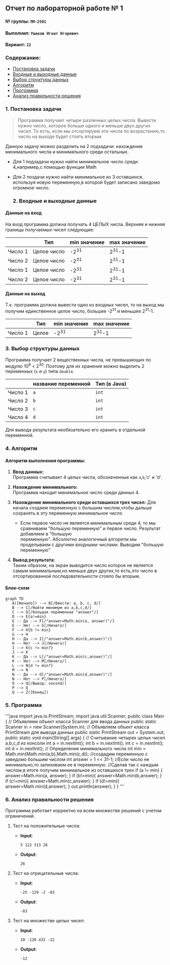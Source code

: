 ## Отчет по лабораторной работе № 1

#### № группы: `ПМ-2501`

#### Выполнил: `Ушаков Игнат Игоревич`

#### Вариант: `22`

### Cодержание:

- [Постановка задачи](#1-постановка-задачи)
- [Входные и выходные данные](#2-входные-и-выходные-данные)
- [Выбор структуры данных](#3-выбор-структуры-данных)
- [Алгоритм](#4-алгоритм)
- [Программа](#5-программа)
- [Анализ правильности решения](#6-анализ-правильности-решения)

### 1. Постановка задачи

 >Программа получает четыре различных целых числа. Вывести нужно
 >число, которое больше одного и меньше двух других чисел. То есть,
 >если мы отсортируем эти числа по возрастанию,то число на выходе будет стоять вторым

Данную задачу можно разделить на 2 подзадачи: нахождение минимального числа и минимального среди остальных.

- Для 1 подзадачи нужно найти минимальное число среди 4,например,с помощью функции Math
- Для 2 поздачи нужно найти минимальное из 3 оставшихся, используя новую переменную,в которой будет записано заведомо огромное число.

  ### 2. Входные и выходные данные

#### Данные на вход

На вход программа должна получать 4 ЦЕЛЫХ числа. Верхняя и нижняя границы получаемых
чисел следующие:

|         | Тип              | min значение    | max значение   |
|---------|------------------|-----------------|----------------|
| Число 1 | Целое число      | -2<sup>31</sup> |2<sup>31</sup>-1|
| Число 2 | Целое число      | -2<sup>31</sup> |2<sup>31</sup>-1|
| Число 1 | Целое число      | -2<sup>31</sup> |2<sup>31</sup>-1|
| Число 2 | Целое число      | -2<sup>31</sup> |2<sup>31</sup>-1|


#### Данные на выход

Т.к. программа должна вывести одно из входных чисел, то на выход мы получим
единственное целое число, большее -2<sup>31</sup> и меньшее 2<sup>31</sup>-1.

|         | Тип               | min значение    | max значение     |
|---------|-------------------|-----------------|------------------|
| Число 1 | Целое             | -2<sup>31</sup> |2<sup>31</sup>-1  |

### 3. Выбор структуры данных

Программа получает 2 вещественных числа, не превышающих по модулю 10<sup>9</sup> < 2<sup>30</sup>. Поэтому для их хранения
можно выделить 2 переменных (`x` и `y`) типа `double`.

|         | название переменной | Тип (в Java) | 
|---------|---------------------|--------------|
| Число 1 | `a`                 | `int`        |
| Число 2 | `b`                 | `int`        | 
| Число 3 | `c`                 | `int`        |
| Число 4 | `d`                 | `int`        | 

Для вывода результата необязательно его хранить в отдельной переменной.

### 4. Алгоритм

#### Алгоритм выполнения программы:

1. **Ввод данных:**  
   Программа считывает 4 целых числа, обозначенные как `a`,`b`,'c' и 'd'.

2. **Нахождение минимального:**  
   Программа находит минимальное число среди данных 4.

3. **Нахождение минимального среди оставшихся трех чисел:**
    Для начала создаем переменную с большим числом,чтобы дальше сохранять в эту переменную минимальное число
   - Если первое число не является минимальным среди 4, то мы сравниваем "большую переменную" и первое число. Результат добавляем в "большую     
     переменную".
   Абсолютно аналогичный алгоритм мы проделываем с другими входными числами. Выводим "большую переменную"

5. **Вывод результата:**  
   Таким образом, на экран выводится число которое не является самым минимальным,но меньше двух других,то есть,это число в отсортированной 
   последовательности стояло бы вторым.


#### Блок-схем

```mermaid
graph TD
   A([Начало]) --> B[/Ввести: a, b, c, d/]
   B --> C[/Найти минимум из a,b,c,d/]
   C --> D[/большая переменная "answer"/]
   D --> E{a!=min}
   E -- Да --> F[/"answer=Math.min(a, answer)"/]
   E -- Нет --> G[/Ничего/]
   F --> H{b != min}
   G --> H
   H -- Да --> I[/"answer=Math.min(b,answer)"/]
   H -- Нет --> J[/Ничего/]
   I --> K{c != min?}
   J --> K
   K -- Да --> L[/"answer=Math.min(c,answer)"/]
   K -- Нет --> M[/Ничего/]
   L --> N{d != min?}
   M --> N
   N -- Да --> O[/"answer=Math.min(d,answer)"/]
   N -- Нет --> P[/Ничего/]
   O --> Q[/Вывод: second/]
   P --> Q
   Q --> Z([Конец])

```

### 5. Программа

'''java
import java.io.PrintStream;
import java.util.Scanner;
public class Main {
    // Объявляем объект класса Scanner для ввода данных
    public static Scanner in = new Scanner(System.in);
    // Объявляем объект класса PrintStream для вывода данных
    public static PrintStream out = System.out;
    public static void main(String[] args) {
        // Считывание четырех целых чисел a,b,c,d из консоли
        int a = in.nextInt();
        int b = in.nextInt();
        int c = in.nextInt();
        int d = in.nextInt();
        // Определение минимального числа
        int min = Math.min(Math.min(a,b),Math.min(c,d));
        //создадим переменную с заведомо большим числом
        int answer = 1 << 31-1;
        //Если число не минимально,то запихиваем ее в переменную.
        //Сделав так с каждым числом,в итоге получим минимальное из оставшихся трех
        if (a != min) {
            answer=Math.min(a, answer);
        }
        if (b!=min){
            answer=Math.min(b,answer);
        }
        if (c!=min){
            answer=Math.min(c,answer);
        }
        if (d!=min){
            answer=Math.min(d,answer);
        }
        out.println(answer);
    }
}
'''
### 6. Анализ правильности решения

Программа работает корректно на всем множестве решений с учетом ограничений.

1. Тест на положительные числа:

    - **Input**:
        ```
        5 122 313 26
        ```

    - **Output**:
        ```
        26
        ```

2. Тест на отрицательные числа:

    - **Input**:
        ```
        -25 -129 -2 -83
        ```

    - **Output**:
        ```
        -83
        ```

3. Тест на множестве целых чисел:

    - **Input**:
        ```
        10 -120 432 -12
        ```

    - **Output**:
        ```
        -12
        ```

